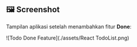 ## 🖼️ Screenshot

Tampilan aplikasi setelah menambahkan fitur **Done**:

![Todo Done Feature](./assets/React TodoList.png)

